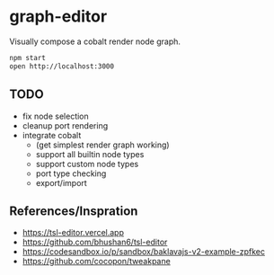 # graph-editor

Visually compose a cobalt render node graph.

```bash
npm start
open http://localhost:3000
```


## TODO

* fix node selection
* cleanup port rendering
* integrate cobalt
  * (get simplest render graph working)
  * support all builtin node types
  * support custom node types
  * port type checking
  * export/import


## References/Inspration

* https://tsl-editor.vercel.app
* https://github.com/bhushan6/tsl-editor
* https://codesandbox.io/p/sandbox/baklavajs-v2-example-zpfkec
* https://github.com/cocopon/tweakpane
